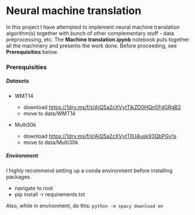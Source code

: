 # Neural machine translation
In this project I have attempted to implement neural machine translation algorithm(s) together with bunch of other complementary stuff -
data preprocessing, etc. The **Machine translation.ipynb** notebook puts together all the machinery and presents the work done. Before
proceeding, see **Prerequisities** below.

### Prerequisities
##### Datasets
* WMT14  
  * download https://1drv.ms/f/s!AiQ5a2cXVytTlkZD0HQn5FdGRgB2  
  * move to data/WMT14

* Multi30k  
  * download https://1drv.ms/f/s!AiQ5a2cXVytTllU4usk93QbPGv1s  
  * move to data/Multi30k

##### Environment
I highly recommend setting up a conda environment before installing packages.
* navigate to root
* pip install -r requirements.txt

Also, while in environment, do this:
`python -m spacy download en`